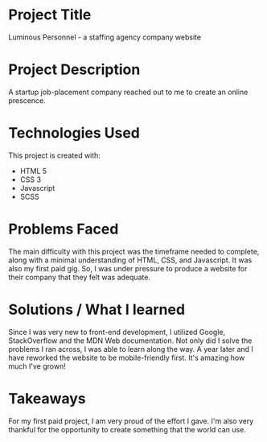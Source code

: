 # Project Title

Luminous Personnel - a staffing agency company website

# Project Description

A startup job-placement company reached out to me to create an online prescence.

# Technologies Used

This project is created with:

* HTML 5
* CSS 3
* Javascript
* SCSS

# Problems Faced

The main difficulty with this project was the timeframe needed to complete, along with a minimal understanding of HTML, CSS, and Javascript. It was also my first paid gig. So, I was under pressure to produce a website for their company that they felt was adequate.

# Solutions / What I learned

Since I was very new to front-end development, I utilized Google, StackOverflow and the MDN Web documentation. Not only did I solve the problems I ran across, I was able to learn along the way. A year later and I have reworked the website to be mobile-friendly first. It's amazing how much I've grown!

# Takeaways

For my first paid project, I am very proud of the effort I gave. I'm also very thankful for the opportunity to create something that the world can use.
